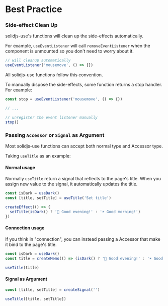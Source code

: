# Best Practice

### Side-effect Clean Up

solidjs-use's functions will clean up the side-effects automatically.

For example, `useEventListener` will call `removeEventListener` when the component is unmounted so you don't need to worry about it.

```ts
// will cleanup automatically
useEventListener('mousemove', () => {})
```

All solidjs-use functions follow this convention.

To manually dispose the side-effects, some function returns a stop handler. For example:

```ts
const stop = useEventListener('mousemove', () => {})

// ...

// unregister the event listener manually
stop()
```

### Passing `Accessor` or `Signal` as Argument

Most solidjs-use functions can accept both normal type and Accessor type.

Taking `useTitle` as an example:

#### Normal usage

Normally `useTitle` return a signal that reflects to the page's title. When you assign new value to the signal, it automatically updates the title.

```ts
const isDark = useDark()
const [title, setTitle] = useTitle('Set title')

createEffect(() => {
  setTitle(isDark() ? '🌙 Good evening!' : '☀️ Good morning!')
})
```

#### Connection usage

If you think in "connection", you can instead passing a Accessor that make it bind to the page's title.

```ts
const isDark = useDark()
const title = createMemo(() => (isDark() ? '🌙 Good evening!' : '☀️ Good morning!'))

useTitle(title)
```

#### Signal as Argument

```ts
const [title, setTitle] = createSignal('')

useTitle([title, setTitle])
```
